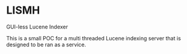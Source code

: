 # LISMH
GUI-less Lucene Indexer

This is a small POC for a multi threaded Lucene indexing server that is designed to be ran as a service.
